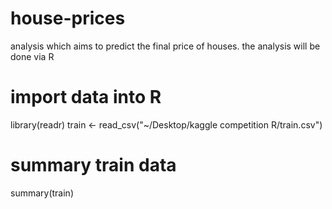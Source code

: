# house-prices
analysis which aims to predict the final price of houses.
the analysis will be done via R

# import data into R
library(readr)
train <- read_csv("~/Desktop/kaggle competition R/train.csv")

# summary train data
summary(train)
